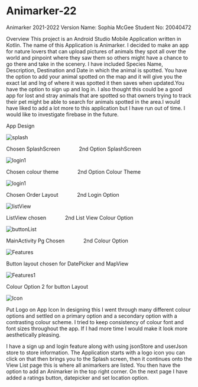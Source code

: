 # Animarker-22
Animarker 2021-2022 Version
Name: Sophia McGee
Student No: 20040472

Overview 
This project is an Android Studio Mobile Application written in Kotlin. The name of this Application is Animarker.
I decided to make an app for nature lovers that can upload pictures of animals they spot all over the world and pinpoint where they saw them so others might have a chance to go there and take in the scenery. I have included Species Name, Description, Destination and Date in which the animal is spotted. You have the option to add your animal spotted on the map and it will give you the exact lat and lng of where it was spotted it then saves when updated.You have the option to sign up and log in. I also thought this could be a good app for lost and stray animals that are spotted so that owners trying to track their pet might be able to search for animals spotted in the area.I would have liked to add a lot more to this application but I have run out of time. I would like to investigate firebase in the future. 


App Design

![splash](https://user-images.githubusercontent.com/83893260/198859894-d9665e13-795c-4d42-9ad0-4389f850a596.png)

Chosen SplashScreen &nbsp; &nbsp; &nbsp; &nbsp; &nbsp; &nbsp;  2nd Option SplashScreen

![login1](https://user-images.githubusercontent.com/83893260/198859903-7dbb5ccc-7d8f-4984-978a-b063ab5d3855.png)

Chosen colour theme   &nbsp; &nbsp; &nbsp; &nbsp; &nbsp; &nbsp; 2nd Option Colour Theme

![login1](https://user-images.githubusercontent.com/83893260/198859906-039641af-ff73-4710-a100-cf18467b7aac.png)

Chosen Order Layout   &nbsp; &nbsp; &nbsp; &nbsp; &nbsp; &nbsp;  2nd Login Option

![listView](https://user-images.githubusercontent.com/83893260/198859908-b32b94e8-4520-4a21-b88e-74c9eb13f2a5.png)

ListView chosen     &nbsp; &nbsp; &nbsp; &nbsp; &nbsp; &nbsp;  2nd List View Colour Option

![buttonList](https://user-images.githubusercontent.com/83893260/198859914-6e299526-b6ec-4dbc-b51d-dcfeed6bad8f.png)

MainActivity Pg Chosen  &nbsp; &nbsp; &nbsp; &nbsp; &nbsp; &nbsp; 2nd Colour Option

![Features](https://user-images.githubusercontent.com/83893260/198859928-66ecda58-ab67-4515-aa82-c59611f420f0.png)

Button layout chosen for DatePicker and MapView 

![Features1](https://user-images.githubusercontent.com/83893260/198859925-195e5c93-4329-4d60-b81c-670bd7455507.png)

Colour Option 2 for button Layout

![Icon](https://user-images.githubusercontent.com/83893260/198859918-6d7ff89c-f228-45c7-9cee-303993156624.png)

Put Logo on App Icon
In designing this I went through many different colour options and settled on a primary option and a secondary option 
with a contrasting colour scheme. I tried to keep consistency of colour font and font sizes throughout the app. If I had 
more time I would make it look more aesthetically pleasing.

I have a sign up and login feature along with using jsonStore and userJson store to store information. 
The Application starts with a logo icon you can click on that then brings you to the Splash screen, then 
it continues onto the View List page this is where all animarkers are listed. You then have the option to 
add an Animarker in the top right corner.  On the next page I have added a ratings button, datepicker and set location option.



